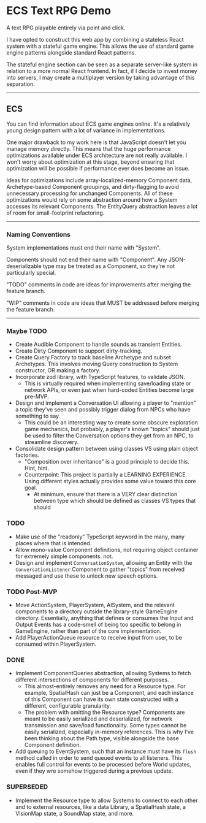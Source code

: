 # ECS Text RPG Demo

A text RPG playable entirely via point and click.

I have opted to construct this web app by combining a stateless React system with a stateful game engine. This allows the use of standard game engine patterns alongside standard React patterns.

The stateful engine section can be seen as a separate server-like system in relation to a more normal React frontend. In fact, if I decide to invest money into servers, I may create a multiplayer version by taking advantage of this separation.

---

## ECS

You can find information about ECS game engines online. It's a relatively young design pattern with a lot of variance in implementations.

One major drawback to my work here is that JavaScript doesn't let you manage memory directly. This means that the huge performance optimizations available under ECS architecture are not really available. I won't worry about optimization at this stage, beyond ensuring that optimization will be possible if performance ever does become an issue.

Ideas for optimizations include array-localized-memory Component data, Archetype-based Component groupings, and dirty-flagging to avoid unnecessary processing for unchanged Components. All of these optimizations would rely on some abstraction around how a System accesses its relevant Components. The EntityQuery abstraction leaves a lot of room for small-footprint refactoring.

---

### Naming Conventions

System implementations must end their name with "System".

Components should not end their name with "Component". Any JSON-deserializable type may be treated as a Component, so they're not particularly special.

"TODO" comments in code are ideas for improvements after merging the feature branch.

"WIP" comments in code are ideas that MUST be addressed before merging the feature branch.

---

### Maybe TODO

- Create Audible Component to handle sounds as transient Entities.
- Create Dirty Component to support dirty-tracking.
- Create Query Factory to track baseline Archetype and subset Archetypes. This involves moving Query construction to System constructor, OR making a factory.
- Incorporate zod library, with TypeScript features, to validate JSON.
  - This is virtually required when implementing save/loading state or network APIs, or even just when hard-coded Entities become large pre-MVP.
- Design and implement a Conversation UI allowing a player to "mention" a topic they've seen and possibly trigger dialog from NPCs who have something to say.
  - This could be an interesting way to create some obscure exploration game mechanics, but probably, a player's known "topics" should just be used to filter the Conversation options they get from an NPC, to streamline discovery.
- Consolidate design pattern between using classes VS using plain object factories.
  - "Composition over inheritance" is a good principle to decide this. Hint, hint.
  - Counterpoint: This project is partially a LEARNING EXPERIENCE. Using different styles actually provides some value toward this core goal.
    - At minimum, ensure that there is a VERY clear distinction between type which should be defined as classes VS types that should

### TODO

- Make use of the "readonly" TypeScript keyword in the many, many places where that is intended.
- Allow mono-value Component definitions, not requiring object container for extremely simple components.
  not.
- Design and implement `ConversationSystem`, allowing an Entity with the `ConversationListener` Component to gather "topics" from received messaged and use these to unlock new speech options.

### TODO Post-MVP

- Move ActionSystem, PlayerSystem, AISystem, and the relevant components to a directory outside the library-style GameEngine directory. Essentially, anything that defines or consumes the Input and Output Events has a code-smell of being too specific to belong in GameEngine, rather than part of the core implementation.
- Add PlayerActionQueue resource to receive input from user, to be consumed within PlayerSystem.

### DONE

- Implement ComponentQueries abstraction, allowing Systems to fetch different intersections of components for different purposes.
  - This almost-entirely removes any need for a Resource type. For example, SpatialHash can just be a Component, and each instance of this Component can have its own state constructed with a different, configurable granularity.
  - The problem with omitting the Resource type? Components are meant to be easily serialized and deserialized, for network transmission and save/load functionality. Some types cannot be easily serialized, especially in-memory references. This is why I've been thinking about the Path type, visible alongside the base Component definition.
- Add queuing to EventSystem, such that an instance must have its `flush` method called in order to send queued events to all listeners. This enables full control for events to be processed before World updates, even if they wre somehow triggered during a previous update.

### SUPERSEDED

- Implement the Resource type to allow Systems to connect to each other and to external resources, like a data Library, a SpatialHash state, a VisionMap state, a SoundMap state, and more.

